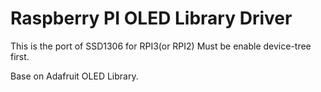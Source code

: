 Raspberry PI OLED Library Driver
================================

This is the port of SSD1306 for RPI3(or RPI2)
Must be enable device-tree first.

Base on Adafruit OLED Library.


